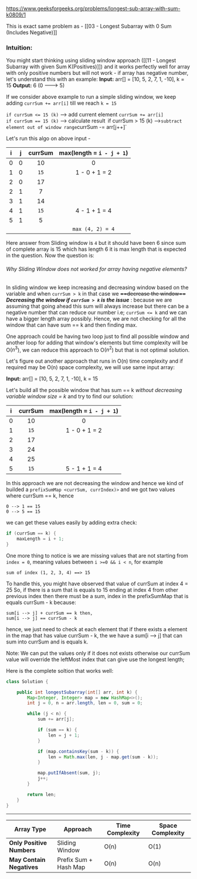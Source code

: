 https://www.geeksforgeeks.org/problems/longest-sub-array-with-sum-k0809/1

This is exact same problem as - [[03 - Longest Subarray with 0 Sum (Includes Negative)]]
### Intuition:

You might start thinking using sliding window approach ([[11 - Longest Subarray with given Sum K(Positives)]]) and it works perfectly well for array with only positive numbers but will not work - if array has negative number, let's understand this with an example:
**Input:** arr[] = [10, 5, 2, 7, 1, -10], k = 15
**Output:** 6 (0 ---> 5)

If we consider above example to run a simple sliding window, we keep adding `currSum += arr[i]` till we reach `k = 15`

`if currSum <= 15 (k)` --> add current element `currSum += arr[i]`  
`if currSum == 15 (k)` --> calculate result`
`if currSum > 15 (k) -->` subtract element out of window range `currSum -= arr[j++]` 

Let's run this algo on above input -

|  i  |  j  | currSum | max(length = `i - j + 1`) |
| :-: | :-: | :-----: | :-----------------------: |
|  0  |  0  |   10    |             0             |
|  1  |  0  |  `15`   |       1 - 0 + 1 = 2       |
|  2  |  0  |   17    |                           |
|  2  |  1  |    7    |                           |
|  3  |  1  |   14    |                           |
|  4  |  1  |  `15`   |       4 - 1 + 1 = 4       |
|  5  |  1  |    5    |                           |
|     |     |         |     `max (4, 2) = 4`      |

Here answer from Sliding window is `4` but it should have been 6 since sum of complete array is 15 which has length 6 it is max length that is expected in the question. Now the question is:

###### Why Sliding Window does not worked for array having negative elements?

In sliding window we keep increasing and decreasing window based on the variable and when `currSum > k` in that case we ~~==decrease the window==~~
_**Decreasing the window if  `currSum > k` is the issue**_ : because we are assuming that going ahead this sum will always increase but there can be a negative number that can reduce our number i.e; `currSum <= k` and we can have a bigger length array possibly. Hence, we are not checking for all the window that can have sum == k and then finding max.

One approach could be having two loop just to find all possible window and another loop for adding that window's elements but time complexity will be O($n^3$), we can reduce this approach to O($n^2$) but that is not optimal solution.

Let's figure out another approach that runs in O(n) time complexity and if required may be O(n) space complexity, we will use same input array:

**Input:** arr[] = [10, 5, 2, 7, 1, -10], k = 15

Let's build all the possible window that has sum == k _without decreasing variable window size = k_ and try to find our solution:

|  i  | currSum | max(length = `i - j + 1`) |
| :-: | :-----: | :-----------------------: |
|  0  |   10    |             0             |
|  1  |  `15`   |       1 - 0 + 1 = 2       |
|  2  |   17    |                           |
|  3  |   24    |                           |
|  4  |   25    |                           |
|  5  |  `15`   |       5 - 1 + 1 = 4       |
In this approach we are not decreasing the window and hence we kind of builded a `prefixSumMap <currSum, currIndex)>` and we got two values where currSum == k, hence

```text
0 --> 1 == 15
0 --> 5 == 15
```

we can get these values easily by adding extra check:
```java 
if (currSum == k) {
	maxLength = i + 1;
}
```

One more thing to notice is we are missing values that are not starting from `index = 0`, meaning values between `i >=0 && i < n`, for example

```text
sum of index (1, 2, 3, 4) ==> 15
```

To handle this, you might have observed that value of currSum at index 4 = 25
So, if there is a sum that is equals to 15 ending at index 4 from other previous index then there must be a sum, index in the prefixSumMap that is equals currSum - k because:

```text
sum[i --> j] + currSum == k then, 
sum[i --> j] == currSum - k
```

hence, we just need to check at each element that if there exists a element in the map that has value currSum - k, the we have a sum[i --> j] that can sum into currSum and is equals k.

Note: We can put the values only if it does not exists otherwise our currSum value will override the leftMost index that can give use the longest length;

Here is the complete soltion that works well:

```java
class Solution {

    public int longestSubarray(int[] arr, int k) {
        Map<Integer, Integer> map = new HashMap<>();
        int j = 0, n = arr.length, len = 0, sum = 0;

        while (j < n) {
            sum += arr[j];

            if (sum == k) {
                len = j + 1;
            }

            if (map.containsKey(sum - k)) {
                len = Math.max(len, j - map.get(sum - k));
            }

            map.putIfAbsent(sum, j);
            j++;
        }

        return len;
    }
}

```

---

| Array Type                | Approach              | Time Complexity | Space Complexity |
| ------------------------- | --------------------- | --------------- | ---------------- |
| **Only Positive Numbers** | Sliding Window        | O(n)            | O(1)             |
| **May Contain Negatives** | Prefix Sum + Hash Map | O(n)            | O(n)             |

